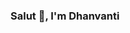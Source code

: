 ### Salut 👋, I'm Dhanvanti 
<!--
**dhanvantichelani22/dhanvantichelani22** is a ✨ _special_ ✨ repository because its `README.md` (this file) appears on your GitHub profile.

Here are some ideas to get you started:
       A passionate Frontend Developer from India
- 🔭 I’m currently working on ...
- 🌱 I’m currently learning ...
- 👯 I’m looking to collaborate on ...
- 🤔 I’m looking for help with ...
- 💬 Ask me about ...
- 📫 How to reach me dhanvantichelani865@gmail.com
- 😄 Pronouns: ...
- ⚡ Fun fact: ...
-->
